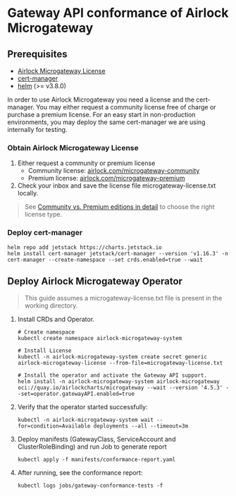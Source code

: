 # Gateway API conformance of Airlock Microgateway

## Prerequisites
* [Airlock Microgateway License](#obtain-airlock-microgateway-license)
* [cert-manager](https://cert-manager.io/)
* [helm](https://helm.sh/docs/intro/install/) (>= v3.8.0)

In order to use Airlock Microgateway you need a license and the cert-manager. You may either request a community license free of charge or purchase a premium license.
For an easy start in non-production environments, you may deploy the same cert-manager we are using internally for testing.
### Obtain Airlock Microgateway License
1. Either request a community or premium license
   * Community license: [airlock.com/microgateway-community](https://airlock.com/en/microgateway-community)
   * Premium license: [airlock.com/microgateway-premium](https://airlock.com/en/microgateway-premium)
2. Check your inbox and save the license file microgateway-license.txt locally.

> See [Community vs. Premium editions in detail](https://docs.airlock.com/microgateway/latest/?topic=MGW-00000056) to choose the right license type.
### Deploy cert-manager
```console
helm repo add jetstack https://charts.jetstack.io
helm install cert-manager jetstack/cert-manager --version 'v1.16.3' -n cert-manager --create-namespace --set crds.enabled=true --wait
```

## Deploy Airlock Microgateway Operator

> This guide assumes a microgateway-license.txt file is present in the working directory.

1. Install CRDs and Operator.
   ```console
   # Create namespace
   kubectl create namespace airlock-microgateway-system

   # Install License
   kubectl -n airlock-microgateway-system create secret generic airlock-microgateway-license --from-file=microgateway-license.txt

   # Install the operator and activate the Gateway API support.
   helm install -n airlock-microgateway-system airlock-microgateway oci://quay.io/airlockcharts/microgateway --wait --version '4.5.3' --set=operator.gatewayAPI.enabled=true
   ```

2. Verify that the operator started successfully:
   ```console
   kubectl -n airlock-microgateway-system wait --for=condition=Available deployments --all --timeout=3m
   ```

3. Deploy manifests (GatewayClass, ServiceAccount and ClusterRoleBinding) and run Job to generate report
   ```console
   kubectl apply -f manifests/conformance-report.yaml
   ```

4. After running, see the conformance report:
   ```console
   kubectl logs jobs/gateway-conformance-tests -f
   ```

